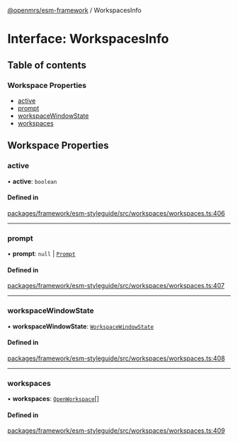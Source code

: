 [@openmrs/esm-framework](../API.md) / WorkspacesInfo

# Interface: WorkspacesInfo

## Table of contents

### Workspace Properties

- [active](WorkspacesInfo.md#active)
- [prompt](WorkspacesInfo.md#prompt)
- [workspaceWindowState](WorkspacesInfo.md#workspacewindowstate)
- [workspaces](WorkspacesInfo.md#workspaces)

## Workspace Properties

### active

• **active**: `boolean`

#### Defined in

[packages/framework/esm-styleguide/src/workspaces/workspaces.ts:406](https://github.com/openmrs/openmrs-esm-core/blob/main/packages/framework/esm-styleguide/src/workspaces/workspaces.ts#L406)

___

### prompt

• **prompt**: ``null`` \| [`Prompt`](Prompt.md)

#### Defined in

[packages/framework/esm-styleguide/src/workspaces/workspaces.ts:407](https://github.com/openmrs/openmrs-esm-core/blob/main/packages/framework/esm-styleguide/src/workspaces/workspaces.ts#L407)

___

### workspaceWindowState

• **workspaceWindowState**: [`WorkspaceWindowState`](../API.md#workspacewindowstate)

#### Defined in

[packages/framework/esm-styleguide/src/workspaces/workspaces.ts:408](https://github.com/openmrs/openmrs-esm-core/blob/main/packages/framework/esm-styleguide/src/workspaces/workspaces.ts#L408)

___

### workspaces

• **workspaces**: [`OpenWorkspace`](OpenWorkspace.md)[]

#### Defined in

[packages/framework/esm-styleguide/src/workspaces/workspaces.ts:409](https://github.com/openmrs/openmrs-esm-core/blob/main/packages/framework/esm-styleguide/src/workspaces/workspaces.ts#L409)
